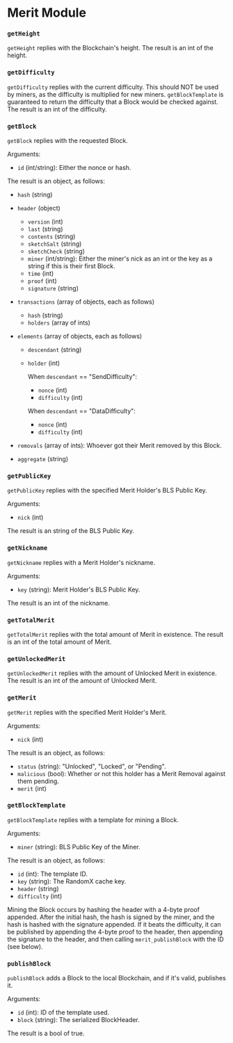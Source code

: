 # Merit Module

### `getHeight`

`getHeight` replies with the Blockchain's height. The result is an int of the height.

### `getDifficulty`

`getDifficulty` replies with the current difficulty. This should NOT be used by miners, as the difficulty is multiplied for new miners. `getBlockTemplate` is guaranteed to return the difficulty that a Block would be checked against. The result is an int of the difficulty.

### `getBlock`

`getBlock` replies with the requested Block.

Arguments:
- `id` (int/string): Either the nonce or hash.

The result is an object, as follows:
- `hash`   (string)
- `header` (object)
  - `version`     (int)
  - `last`        (string)
  - `contents`    (string)
  - `sketchSalt`  (string)
  - `sketchCheck` (string)
  - `miner`       (int/string): Either the miner's nick as an int or the key as a string if this is their first Block.
  - `time`        (int)
  - `proof`       (int)
  - `signature`   (string)

- `transactions` (array of objects, each as follows)
  - `hash`    (string)
  - `holders` (array of ints)

- `elements` (array of objects, each as follows)
  - `descendant` (string)
  - `holder`     (int)

    When `descendant` == "SendDifficulty":
    - `nonce`      (int)
    - `difficulty` (int)

    When `descendant` == "DataDifficulty":
    - `nonce`      (int)
    - `difficulty` (int)

- `removals` (array of ints): Whoever got their Merit removed by this Block.

- `aggregate` (string)

### `getPublicKey`

`getPublicKey` replies with the specified Merit Holder's BLS Public Key.

Arguments:
- `nick` (int)

The result is an string of the BLS Public Key.

### `getNickname`

`getNickname` replies with a Merit Holder's nickname.

Arguments:
- `key` (string): Merit Holder's BLS Public Key.

The result is an int of the nickname.

### `getTotalMerit`

`getTotalMerit` replies with the total amount of Merit in existence. The result is an int of the total amount of Merit.

### `getUnlockedMerit`

`getUnlockedMerit` replies with the amount of Unlocked Merit in existence. The result is an int of the amount of Unlocked Merit.

### `getMerit`

`getMerit` replies with the specified Merit Holder's Merit.

Arguments:
- `nick` (int)

The result is an object, as follows:
- `status`    (string): "Unlocked", "Locked", or "Pending".
- `malicious` (bool):   Whether or not this holder has a Merit Removal against them pending.
- `merit`     (int)

### `getBlockTemplate`

`getBlockTemplate` replies with a template for mining a Block.

Arguments:
- `miner` (string): BLS Public Key of the Miner.

The result is an object, as follows:
- `id`         (int):    The template ID.
- `key`        (string): The RandomX cache key.
- `header`     (string)
- `difficulty` (int)

Mining the Block occurs by hashing the header with a 4-byte proof appended. After the initial hash, the hash is signed by the miner, and the hash is hashed with the signature appended. If it beats the difficulty, it can be published by appending the 4-byte proof to the header, then appending the signature to the header, and then calling `merit_publishBlock` with the ID (see below).

### `publishBlock`

`publishBlock` adds a Block to the local Blockchain, and if it's valid, publishes it.

Arguments:
- `id`    (int):    ID of the template used.
- `block` (string): The serialized BlockHeader.

The result is a bool of true.
